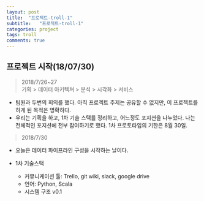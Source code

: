 ```yaml
---
layout: post
title:  "프로젝트-troll-1"
subtitle:   "프로젝트-troll-1"
categories: project
tags: troll
comments: true
---
```


## 프로젝트 시작(18/07/30)

> 2018/7/26~27 <br>
기획 > 데이터 아키텍쳐 > 분석 > 시각화 > 서비스


- 팀원과 두번의 회의를 했다. 아직 프로젝트 주제는 공유할 수 없지만, 이 프로젝트를 하게 된 목적은 명확하다.
- 우리는 기획을 하고, 1차 기술 스택를 정리하고, 어느정도 포지션을 나누었다. 나는 전체적인 포지션에 전부 참여하기로 했다. 1차 프로토타입의 기한은 8월 30일.

> 2018/7/30


- 오늘은 데이터 파이프라인 구성을 시작하는 날이다.

- 1차 기술스택
  - 커뮤니케이션 툴: Trello, git wiki, slack, google drive
  - 언어: Python, Scala
  - 시스템 구조 v0.1

